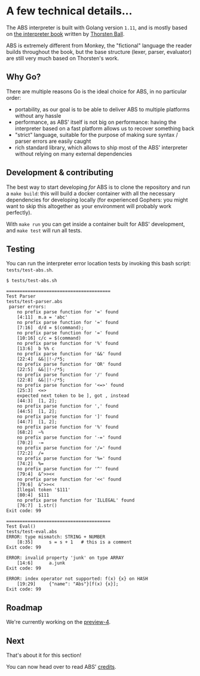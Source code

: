 # A few technical details...

The ABS interpreter is built with Golang version `1.11`, and is mostly based on [the interpreter book](https://interpreterbook.com/) written by [Thorsten Ball](https://twitter.com/thorstenball).

ABS is extremely different from Monkey, the "fictional" language the reader builds throughout the book, but the base structure (lexer, parser, evaluator) are still very much based on Thorsten's work.

## Why Go?

There are multiple reasons Go is the ideal choice for ABS, in no
particular order:

* portability, as our goal is to be able to deliver ABS to
multiple platforms without any hassle
* performance, as ABS' itself is not big on performance: having the
interpreter based on a fast platform allows us to recover
something back
* "strict" language, suitable for the purpose of making sure
syntax / parser errors are easily caught
* rich standard library, which allows to ship most of the ABS'
interpreter without relying on many external dependencies

## Development & contributing

The best way to start developing *for* ABS is to clone the repository
and run a `make build`: this will build a docker container with all
the necessary dependencies for developing locally (for experienced
Gophers: you might want to skip this altogether as your environment
will probably work perfectly).

With `make run` you can get inside a container built for ABS'
development, and `make test` will run all tests.

## Testing
You can run the interpreter error location tests by invoking this bash script: `tests/test-abs.sh`.
```
$ tests/test-abs.sh

=======================================
Test Parser
tests/test-parser.abs
 parser errors:
	no prefix parse function for '=' found
	[4:11]	m.a = 'abc'
	no prefix parse function for '=' found
	[7:16]	d/d = $(command);
	no prefix parse function for '=' found
	[10:16]	c/c = $(command)
	no prefix parse function for '%' found
	[13:6]	b %% c
	no prefix parse function for '&&' found
	[22:4]	&&||!-/*5;
	no prefix parse function for 'OR' found
	[22:5]	&&||!-/*5;
	no prefix parse function for '/' found
	[22:8]	&&||!-/*5;
	no prefix parse function for '<=>' found
	[25:3]	<=>
	expected next token to be ], got , instead
	[44:3]	[1, 2];
	no prefix parse function for ',' found
	[44:5]	[1, 2];
	no prefix parse function for ']' found
	[44:7]	[1, 2];
	no prefix parse function for '%' found
	[68:2]	~%
	no prefix parse function for '-=' found
	[70:2]	-=
	no prefix parse function for '/=' found
	[72:2]	/=
	no prefix parse function for '%=' found
	[74:2]	%=
	no prefix parse function for '^' found
	[79:4]	&^>><<
	no prefix parse function for '<<' found
	[79:6]	&^>><<
	Illegal token '$111'
	[80:4]	$111
	no prefix parse function for 'ILLEGAL' found
	[76:7]	1.str()
Exit code: 99

=======================================
Test Eval()
tests/test-eval.abs
ERROR: type mismatch: STRING + NUMBER
	[8:35]	    s = s + 1   # this is a comment
Exit code: 99

ERROR: invalid property 'junk' on type ARRAY
	[14:6]	    a.junk
Exit code: 99

ERROR: index operator not supported: f(x) {x} on HASH
	[19:29]	    {"name": "Abs"}[f(x) {x}];  
Exit code: 99

```
## Roadmap

We're currently working on the [preview-4](https://github.com/abs-lang/abs/milestone/7).

## Next

That's about it for this section!

You can now head over to read ABS' [credits](/misc/credits).